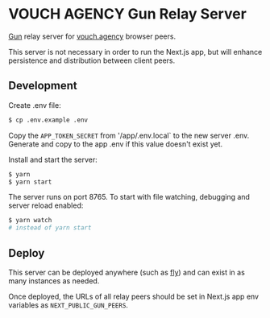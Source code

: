 # VOUCH AGENCY Gun Relay Server

[Gun](https://gun.eco/docs/API) relay server for [vouch.agency](https://alpha.vouch.agency) browser peers.

This server is not necessary in order to run the Next.js app, but will enhance persistence and distribution between client peers.

## Development

Create .env file:

```bash
$ cp .env.example .env
```

Copy the `APP_TOKEN_SECRET` from '/app/.env.local` to the new server .env. Generate and copy to the app .env if this value doesn't exist yet.

Install and start the server:

```bash
$ yarn
$ yarn start
```

The server runs on port 8765. To start with file watching, debugging and server reload enabled:

```bash
$ yarn watch
# instead of yarn start
```

## Deploy

This server can be deployed anywhere (such as [fly](https://fly.io/)) and can exist in as many instances as needed.

Once deployed, the URLs of all relay peers should be set in Next.js app env variables as `NEXT_PUBLIC_GUN_PEERS`.
